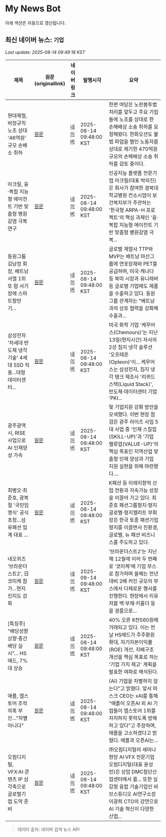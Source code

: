# My News Bot

아래 섹션은 자동으로 갱신됩니다.

<!-- NEWS:START -->
## 최신 네이버 뉴스: `기업`
_Last update: 2025-08-14 09:49:18 KST_

| 제목 | 원문(originallink) | 네이버 링크 | 발행시각 | 요약 |
|---|---|---|---|---|
| 현대제철, 비정규직 노조 상대 '46억원' 규모 손배소 취하 | [원문](https://www.mydaily.co.kr/page/view/2025081409432001429) | [네이버](https://n.news.naver.com/mnews/article/117/0003976162?sid=103) | 2025-08-14 09:48:00 KST | 한편 여당은 노란봉투법 처리를 앞두고 주요 기업들에 노조를 상대로 한 손해배상 소송 취하를 요청해왔다. 한화오션도 불법 파업을 벌인 노동자를 상대로 제기한 470억원 규모의 손해배상 소송 취하를 검토 중이다. |
| 아크릴, 융·복합 지능형 에이전트 기반 맞춤형 병원감염 극복 연구 | [원문](http://www.hitnews.co.kr/news/articleView.html?idxno=67857) | [네이버](http://www.hitnews.co.kr/news/articleView.html?idxno=67857) | 2025-08-14 09:48:00 KST | 인공지능 플랫폼 전문기업 아크릴(대표 박외진)은 회사가 참여한 경북대학교병원 컨소시엄이 보건복지부가 주관하는 '한국형 ARPA-H 프로젝트'의 핵심 과제인 '융·복합 지능형 에이전트 기반 맞춤형 병원감염 극복... |
| 동원그룹 김남정 회장, 베트남 서열 1위 또 럼 서기장에 스마트항만 기... | [원문](http://www.kdfnews.com/news/articleView.html?idxno=163553) | [네이버](http://www.kdfnews.com/news/articleView.html?idxno=163553) | 2025-08-14 09:48:00 KST | 글로벌 계열사 TTP와 MVP는 베트남 마산그룹에 연포장재와 PET를 공급하며, 미국·캐나다 등 북미 시장과 유니레버 등 글로벌 기업에도 제품을 수출하고 있다. 동원그룹 관계자는 "베트남과의 상호 협력을 강화해 수출과... |
| 삼성전자 '차세대 반도체 냉각 기술' 4세대 SSD 적용...대형 데이터센터... | [원문](https://www.theguru.co.kr/news/article.html?no=90599) | [네이버](https://www.theguru.co.kr/news/article.html?no=90599) | 2025-08-14 09:48:00 KST | 미국 화학 기업 '케무어스(Chemours)'는 지난 13일(현지시간) 자사의 2상 침지 냉각 솔루션 '오프테온(Opteon)'이... 케무어스는 삼성전자, 침지 냉각 탱크 제조사 '리퀴드스택(Liquid Stack)', 반도체·데이터센터 기업 'PKI... |
| 광주광역시, RISE 사업으로 AI 인재양성 가속 | [원문](https://www.koit.co.kr/news/articleView.html?idxno=201363) | [네이버](https://www.koit.co.kr/news/articleView.html?idxno=201363) | 2025-08-14 09:48:00 KST | 및 기업지원 강화 방안을 모색했다. 이번 현장 점검은 광주 라이즈 사업 5대 사업 중 '인재 스킬업(SKILL-UP)'과 '기업 밸류업(VALUE-UP)'의 핵심 목표인 지역산업 맞춤형 인재 양성과 기업 지원 실현을 위해 마련됐다.... |
| 최병오·최준호, 광복절 '국민임명식' 공식 초청…섬유패션 업계 대표 ... | [원문](https://www.cstimes.com/news/articleView.html?idxno=661877) | [네이버](https://www.cstimes.com/news/articleView.html?idxno=661877) | 2025-08-14 09:48:00 KST | K패션 등 미래지향적 산업 전환과 지속가능 성장을 이끌어 가고 있다. 최준호 패션그룹형지·형지글로벌·형지엘리트 부회장은 한국 토종 패션기업 형지를 이끌면서 친환경, 글로벌, 뉴 패션 비즈니스를 주도하고 있다. |
| 네오위즈 ‘브라운더스트2’, 日 코미케 참가…현지 인지도 강화 | [원문](https://www.mk.co.kr/article/11393481) | [네이버](https://n.news.naver.com/mnews/article/009/0005541384?sid=101) | 2025-08-14 09:48:00 KST | ‘브라운더스트2’는 지난해 12월에 이어 두 번째로 ‘코미케’에 기업 부스로 참가하며 올해는 전년 대비 2배 커진 규모의 부스에서 다채로운 행사를 진행한다. 현장에서 리유저블 백·부채·키홀더 등을 경품으로... |
| [특징주] "배당성향 상향·중간배당 실시"… HS애드, 7%대 상승 | [원문](http://www.namdonews.com/news/articleView.html?idxno=829632) | [네이버](http://www.namdonews.com/news/articleView.html?idxno=829632) | 2025-08-14 09:48:00 KST | 40% 오른 8천560원에 거래되고 있다. 이는 전날 HS애드가 주주환원 확대, 자기자본이익률(ROE) 개선, 지배구조 개선을 핵심 목표로 하는 '기업 가치 제고' 계획을 발표한 여파로 해석된다. |
| 애플, 앱스토어 조작 의혹 부인…"차별 아니다" | [원문](https://www.digitaltoday.co.kr/news/articleView.html?idxno=585105) | [네이버](https://www.digitaltoday.co.kr/news/articleView.html?idxno=585105) | 2025-08-14 09:48:00 KST | (AI) 기업을 차별하지 않는다"고 밝혔다. 앞서 머스크 CEO는 xAI를 통해 "애플이 오픈AI 외 AI 기업들이 앱스토어 1위를 차지하지 못하도록 방해하고 있다"고 주장하며, 애플을 고소하겠다고 밝혔다. 애플과 오픈AI는... |
| 오핌디지털, VFX·AI·콘텐츠 IP 삼각축으로 글로벌기업 도약 준비 | [원문](http://dhnews.co.kr/news/view/1065573195110441) | [네이버](http://dhnews.co.kr/news/view/1065573195110441) | 2025-08-14 09:48:00 KST | ㈜오핌디지털의 세미나 현장 AI·VFX 전문기업 오핌디지털(대표 윤성민)은 상암 DMC첨단산업센터에서 를... 또한 실감형 융합 기술기업인 비브스튜디오 AI연구소장 이광희 CTO의 강연으로 AI 기술 혁신이 다양한 산업... |

> 데이터 출처: 네이버 검색 뉴스 API
<!-- NEWS:END -->
